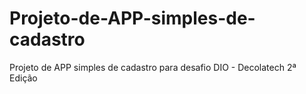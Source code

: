 # Projeto-de-APP-simples-de-cadastro
Projeto de APP simples de cadastro para desafio DIO - Decolatech 2ª Edição
